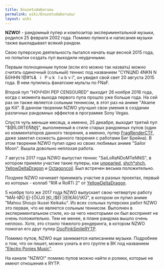 ```yaml
---
title: Enuzetudaboruou
permalink: wiki/Enuzetudaboruou/
layout: wiki
---
```


**NZWO!** - рандомный пупер и композитор экспериментальной музыки,
родился 25 февраля 2002 года. Помимо пупинга и написания музыки также
выкладывает всякий рандом.

Свою пуперскую деятельность пытался начать еще весной 2015 года, но
попытки создать пуп выходили неудачными.

Первым полноценным пупом (если его можно так назвать) можно считать
одиночный (сольный) теннис под названием "CYNЦND 4NKN N Б0HHN !@\#%& 
 i   P u k   l u b v i", он увидел свой свет 20 августа 2015 года. В нем
пупились фанатские мульты по FNaF.

Второй пуп "H0ЧЧ0Н РЕР CENSOURED" выходит 26 ноября 2016 года, когда с
момента выхода первого пупа прошло уже больше года. На сей раз он также
является сольным теннисом, в этот раз на аниме "Akame ga Kill". В данном
творении NZWO улучшил свои умения в создании различных рандомных
эффектов в программе Sony Vegas.

Спустя чуть меньше месяца, а именно, 25 декабря, выходит третий пуп
"$@ĪL0RT£ÑŅĮ§", выполненный в стиле старых рандомных пупов (один из
комментаторов данного творения, а именно, пупер
[FragRenderCTF](/wiki/FragRenderCTF "wikilink"), даже заметил схожесть данного
творения с работами Биг Брейна). В этом творении NZWO пупил одно из
своих любимых аниме "Sailor Moon". Вышла довольно неплохая работа.

7 августа 2017 года NZWO выпустил теннис "SaiLoRaNDoMTeNNiS", в котором
приняли участие такие пуперы, как [unpearled](unpearled "wikilink"),
[shch\*shch](shch*shch "wikilink"),
[YellowDeltaDragon](/wiki/YellowDeltaDragon "wikilink") и
[Octagoncoil](/wiki/Octagoncoil "wikilink"). Был встречен весьма положительно.

Позднее NZWO начинает принимать участие в разных проектах, первый из
которых - коллаб "RIЯ и RоЯТi 2" от
[YellowDeltaDragon](/wiki/YellowDeltaDragon "wikilink").

5 ноября того же 2017 года NZWO выпускает свою четвертую работу "MĀI-IØŮ
§\]-\[ŐŪJ0 ĮĶI_I$ĖÏ \|{EİĶÄI{/\\KŰ", в котором он пупил аниме "Mahou
Shoujo Ikusei Keikaku". Из всех сольных пуперских работ NZWO это первая,
что не является сольным теннисом. Выполнен в экспериментальном стиле,
из-за чего некоторыми он был воспринят не очень положительно. Тем не
менее, в плане рандома вышло очень неплохо. Хотя, это стоило тяжелого
рендеринга, в котором NZWO помогал его друг пупер
[DocPinkSmileRYTP](/wiki/DoctorSmiler "wikilink").

Помимо пупов, NZWO еще занимается написанием музыки. Подробнее о том,
что он пишет, можно узнать в его группе в ВК под названием ["Electro
Ponies Music"](https://vk.com/club120439845).

На канале "NZWO!" помимо пупов можно найти и ролики, которые не имеют
отношения к RYTP.
